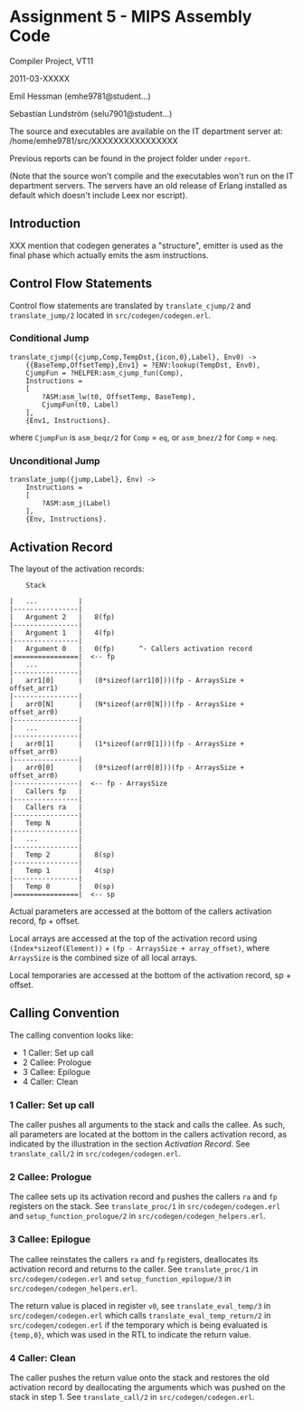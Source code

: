 # Assignment 5 - MIPS Assembly Code

Compiler Project, VT11

2011-03-XXXXX

Emil Hessman (emhe9781@student...)

Sebastian Lundström (selu7901@student...)

The source and executables are available on the IT department server at:
/home/emhe9781/src/XXXXXXXXXXXXXXXX

Previous reports can be found in the project folder under `report`.

(Note that the source won't compile and the executables won't run on the IT
department servers. The servers have an old release of Erlang installed as
default which doesn't include Leex nor escript).

## Introduction

XXX mention that codegen generates a "structure", emitter is used as the final
phase which actually emits the asm instructions.

## Control Flow Statements

Control flow statements are translated by `translate_cjump/2` and
`translate_jump/2` located in `src/codegen/codegen.erl`.

### Conditional Jump

    translate_cjump({cjump,Comp,TempDst,{icon,0},Label}, Env0) ->
        {{BaseTemp,OffsetTemp},Env1} = ?ENV:lookup(TempDst, Env0),
        CjumpFun = ?HELPER:asm_cjump_fun(Comp),
        Instructions =
        [
            ?ASM:asm_lw(t0, OffsetTemp, BaseTemp),
            CjumpFun(t0, Label)
        ],
        {Env1, Instructions}.

where `CjumpFun` is `asm_beqz/2` for `Comp` = `eq`, or `asm_bnez/2` for
`Comp` = `neq`.

### Unconditional Jump

    translate_jump({jump,Label}, Env) ->
        Instructions =
        [
            ?ASM:asm_j(Label)
        ],
        {Env, Instructions}.

## Activation Record

The layout of the activation records:

        Stack

    |   ...          |
    |----------------|
    |   Argument 2   |   8(fp)
    |----------------|
    |   Argument 1   |   4(fp)
    |----------------|
    |   Argument 0   |   0(fp)      ^- Callers activation record
    |================|  <-- fp
    |   ...          |
    |----------------|
    |   arr1[0]      |   (0*sizeof(arr1[0]))(fp - ArraysSize + offset_arr1)
    |----------------|
    |   arr0[N]      |   (N*sizeof(arr0[N]))(fp - ArraysSize + offset_arr0)
    |----------------|
    |   ...          |
    |----------------|
    |   arr0[1]      |   (1*sizeof(arr0[1]))(fp - ArraysSize + offset_arr0)
    |----------------|
    |   arr0[0]      |   (0*sizeof(arr0[0]))(fp - ArraysSize + offset_arr0)
    |----------------|  <-- fp - ArraysSize
    |   Callers fp   |
    |----------------|
    |   Callers ra   |
    |----------------|
    |   Temp N       |
    |----------------|
    |   ...          |
    |----------------|
    |   Temp 2       |   8(sp)
    |----------------|
    |   Temp 1       |   4(sp)
    |----------------|
    |   Temp 0       |   0(sp)
    |================|  <-- sp

Actual parameters are accessed at the bottom of the callers activation record,
fp + offset.

Local arrays are accessed at the top of the activation record using 
`(Index*sizeof(Element))` + `(fp - ArraysSize + array_offset)`, where
`ArraysSize` is the combined size of all local arrays.

Local temporaries are accessed at the bottom of the activation record, 
sp + offset.

## Calling Convention

The calling convention looks like:

  * 1 Caller: Set up call
  * 2 Callee: Prologue
  * 3 Callee: Epilogue
  * 4 Caller: Clean

### 1 Caller: Set up call

The caller pushes all arguments to the stack and calls the callee. 
As such, all parameters are located at the bottom in the callers activation
record, as indicated by the illustration in the section _Activation Record_.
See `translate_call/2` in `src/codegen/codegen.erl`.

### 2 Callee: Prologue

The callee sets up its activation record and pushes the callers `ra` and `fp`
registers on the stack. See `translate_proc/1` in `src/codegen/codegen.erl`
and `setup_function_prologue/2` in `src/codegen/codegen_helpers.erl`.

### 3 Callee: Epilogue

The callee reinstates the callers `ra` and `fp` registers, deallocates its
activation record and returns to the caller. See `translate_proc/1` in 
`src/codegen/codegen.erl` and `setup_function_epilogue/3` in 
`src/codegen/codegen_helpers.erl`.

The return value is placed in register `v0`, see `translate_eval_temp/3` in
`src/codegen/codegen.erl` which calls `translate_eval_temp_return/2` in 
`src/codegen/codegen.erl` if the temporary which is being evaluated is 
`{temp,0}`, which was used in the RTL to indicate the return value.

### 4 Caller: Clean

The caller pushes the return value onto the stack and restores the old
activation record by deallocating the arguments which was pushed on the stack
in step 1. See `translate_call/2` in `src/codegen/codegen.erl`.

